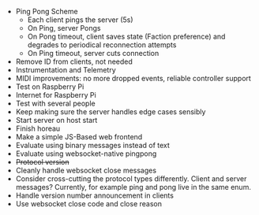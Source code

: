 * Ping Pong Scheme
  - Each client pings the server (5s)
  - On Ping, server Pongs
  - On Pong timeout, client saves state (Faction preference) and degrades to periodical reconnection attempts
  - On Ping timeout, server cuts connection
* Remove ID from clients, not needed
* Instrumentation and Telemetry
* MIDI improvements: no more dropped events, reliable controller support
* Test on Raspberry Pi
* Internet for Raspberry Pi
* Test with several people
* Keep making sure the server handles edge cases sensibly
* Start server on host start
* Finish horeau
* Make a simple JS-Based web frontend
* Evaluate using binary messages instead of text
* Evaluate using websocket-native pingpong
* ~~Protocol version~~
* Cleanly handle websocket close messages
* Consider cross-cutting the protocol types differently. Client and server messages? Currently, for example ping and pong live in the same enum.
* Handle version number announcement in clients
* Use websocket close code and close reason